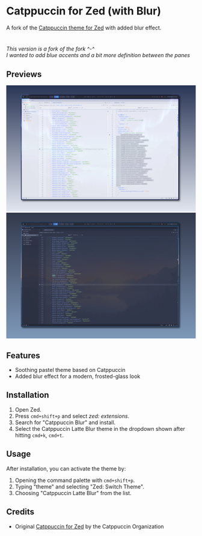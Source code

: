 # Catppuccin for Zed (with Blur)

A fork of the [Catppuccin theme for Zed](https://github.com/catppuccin/zed) with added blur effect.

#
*This version is a fork of the fork ^-^*  
*I wanted to add blue accents and a bit more definition between the panes*

## Previews

![Latte Preview](https://raw.githubusercontent.com/taciturnaxolotl/catppuccin-blur/master/assets/preview.png)
![Frappe Preview](https://raw.githubusercontent.com/taciturnaxolotl/catppuccin-blur/master/assets/preview-dark.png)

## Features

- Soothing pastel theme based on Catppuccin
- Added blur effect for a modern, frosted-glass look

## Installation

1. Open Zed.
2. Press `cmd+shift+p` and select _zed: extensions_.
3. Search for "Catppuccin Blur" and install.
4. Select the Catppuccin Latte Blur theme in the dropdown shown after hitting `cmd+k`, `cmd+t`.

## Usage

After installation, you can activate the theme by:

1. Opening the command palette with `cmd+shift+p`.
2. Typing "theme" and selecting "Zed: Switch Theme".
3. Choosing "Catppuccin Latte Blur" from the list.

## Credits

- Original [Catppuccin for Zed](https://github.com/catppuccin/zed) by the Catppuccin Organization
